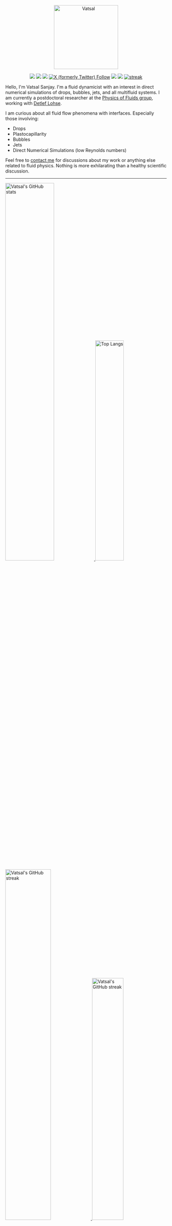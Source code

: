 <center>

[<img alt="Vatsal" width="200px" src="https://www.dropbox.com/s/dxyybgtblo8er6h/Logo_Vatsal_Vector.png?raw=1">](https://www.vatsalsanjay.com)

[<img src="https://img.shields.io/badge/googlescholar-4285F4?&style=for-the-badge&logo=googlescholar&logoColor=white">](https://scholar.google.com/citations?hl=en&user=67aQviYAAAAJ)
[<img src="https://img.shields.io/static/v1.svg?&style=for-the-badge&logo=ResearchGate&label=&message=ResearchGate&logoColor=white&color=green">](https://www.researchgate.net/profile/Vatsal-Sanjay-2)
[<img src="https://img.shields.io/badge/BlueSky-Profile-blue?&style=for-the-badge">](https://bsky.app/profile/vatsalsanjay.bsky.social)
[![X (formerly Twitter) Follow](https://img.shields.io/twitter/follow/VatsalSanjay?style=for-the-badge&link=https%3A%2F%2Ftwitter.com%2FVatsalSanjay)](https://twitter.com/VatsalSanjay)
[<img src="https://img.shields.io/badge/linkedin-0A66C2?&style=for-the-badge&logo=linkedin">](https://www.linkedin.com/in/vatsalsanjay/)
[<img src="https://img.shields.io/badge/orcid-A6CE39?&style=for-the-badge&logo=orcid&logoColor=white">](https://orcid.org/0000-0002-4293-6099)
[![streak](https://codeium.com/badges/v2/user/vatsalsy/streak)](https://codeium.com/profile/vatsalsy)
</center>

Hello, I'm Vatsal Sanjay. I'm a fluid dynamicist with an interest in direct numerical simulations of drops, bubbles, jets, and all multifluid systems. I am currently a postdoctoral researcher at the [Physics of Fluids group](https://pof.tnw.utwente.nl), working with [Detlef Lohse](https://en.wikipedia.org/wiki/Detlef_Lohse). 

I am curious about all fluid flow phenomena with interfaces. Especially those involving:

- Drops
- Plastocapillarity
- Bubbles
- Jets
- Direct Numerical Simulations (low Reynolds numbers)

Feel free to [contact me](mailto:contact@vatsalsanjay.com) for discussions about my work or anything else related to fluid physics. Nothing is more exhilarating than a healthy scientific discussion.

<!-- ![Vatsal's GitHub stats](https://github-readme-stats-xi-wine-74.vercel.app/api?username=VatsalSy&show_icons=true&theme=vision-friendly-dark)

![Top Langs](https://github-readme-stats-xi-wine-74.vercel.app/api/top-langs/?username=VatsalSy&layout=compact&theme=vision-friendly-dark) -->

---

  <a href="https://github.com/VatsalSy" target="_blank">
    <picture>
      <source media="(prefers-color-scheme: dark)" srcset="https://cust-github-readme-stats.vercel.app/api?username=VatsalSy&show_icons=true&theme=vision-friendly-dark" width="55%" height="auto">
      <img alt="Vatsal's GitHub stats" src="https://cust-github-readme-stats.vercel.app/api?username=VatsalSy&show_icons=true&theme=solarized-light&hide_border=true" width="55%" height="auto">
    </picture>
  </a>
  <a href="https://github.com/VatsalSy" target="_blank">
    <picture>
      <source media="(prefers-color-scheme: dark)" srcset="https://cust-github-readme-stats.vercel.app/api/top-langs/?username=VatsalSy&layout=compact&theme=vision-friendly-dark" width="42%" height="auto">
      <img alt="Top Langs" src="https://cust-github-readme-stats.vercel.app/api/top-langs/?username=VatsalSy&layout=compact&theme=solarized-light&hide_border=true" width="42%" height="auto">
    </picture>
  </a>

  <a href="https://github.com/VatsalSy" target="_blank">
    <picture>
      <source media="(prefers-color-scheme: dark)" srcset="https://github-readme-streak-stats-delta-lovat.vercel.app/?user=VatsalSy&theme=vision-friendly-dark" width="53%" height="auto">
      <img alt="Vatsal's GitHub streak" src="https://github-readme-streak-stats-delta-lovat.vercel.app/?user=VatsalSy&theme=solarized-light&hide_border=true" width="53%" height="auto">
    </picture>
  </a>

  <a href="https://www.youtube.com/@VatsalSanjay" target="_blank">
    <picture>
      <source media="(prefers-color-scheme: dark)" srcset="https://cust-youtube-stats-card.vercel.app/api?channelid=UC-eTdHrAM_eQrWOtNLoT19w&theme=vision_friendly_dark&cache_seconds=0" width="44%" height="auto">
      <img alt="Vatsal's GitHub streak" src="https://cust-youtube-stats-card.vercel.app/api?channelid=UC-eTdHrAM_eQrWOtNLoT19w&theme=solarized_light&hide_border=true" width="44%" height="auto">
    </picture>
 </a>

---

### :zap: Recent Activity

<!--START_SECTION:activity-->
1. 🎉 Merged PR [#1](https://github.com/comphy-lab/Viscoelastic-Worthington-jets-and-droplets-produced-by-bursting-bubbles/pull/1) in [comphy-lab/Viscoelastic-Worthington-jets-and-droplets-produced-by-bursting-bubbles](https://github.com/comphy-lab/Viscoelastic-Worthington-jets-and-droplets-produced-by-bursting-bubbles)
2. 💪 Opened PR [#1](https://github.com/comphy-lab/Viscoelastic-Worthington-jets-and-droplets-produced-by-bursting-bubbles/pull/1) in [comphy-lab/Viscoelastic-Worthington-jets-and-droplets-produced-by-bursting-bubbles](https://github.com/comphy-lab/Viscoelastic-Worthington-jets-and-droplets-produced-by-bursting-bubbles)
3. 🚀 Published release [v0.1](https://github.com/comphy-lab/Viscoelastic-Worthington-jets-and-droplets-produced-by-bursting-bubbles/releases/tag/v0.1) in [comphy-lab/Viscoelastic-Worthington-jets-and-droplets-produced-by-bursting-bubbles](https://github.com/comphy-lab/Viscoelastic-Worthington-jets-and-droplets-produced-by-bursting-bubbles)
4. 🚀 Published release [🌊 v2.5: ElastoFlow - Complete 2D/3D Viscoelastic Framework](https://github.com/comphy-lab/Viscoelastic3D/releases/tag/v2.5) in [comphy-lab/Viscoelastic3D](https://github.com/comphy-lab/Viscoelastic3D)
5. ❗ Opened issue [#16](https://github.com/comphy-lab/Viscoelastic3D/issues/16) in [comphy-lab/Viscoelastic3D](https://github.com/comphy-lab/Viscoelastic3D)
<!--END_SECTION:activity-->
---

### Hi there 👋
<p align="left"> <img src="https://komarev.com/ghpvc/?username=VatsalSy&label=Profile%20views&color=orange&style=for-the-badge" alt="VatsalSy" /> </p>

---
### :zap: More statistics

<!--START_SECTION:github-stats-->
**My Total Overall Commits: 1714** 

**I'm an Early 🐤** 

```text
🌞 Morning                384 commits         ██████░░░░░░░░░░░░░░░░░░░   22.40 % 
🌆 Daytime                588 commits         █████████░░░░░░░░░░░░░░░░   34.31 % 
🌃 Evening                562 commits         ████████░░░░░░░░░░░░░░░░░   32.79 % 
🌙 Night                  180 commits         ███░░░░░░░░░░░░░░░░░░░░░░   10.50 % 
```
📅 **I'm Most Productive on Sunday** 

```text
Monday                   205 commits         ███░░░░░░░░░░░░░░░░░░░░░░   11.96 % 
Tuesday                  232 commits         ███░░░░░░░░░░░░░░░░░░░░░░   13.54 % 
Wednesday                211 commits         ███░░░░░░░░░░░░░░░░░░░░░░   12.31 % 
Thursday                 247 commits         ████░░░░░░░░░░░░░░░░░░░░░   14.41 % 
Friday                   178 commits         ███░░░░░░░░░░░░░░░░░░░░░░   10.39 % 
Saturday                 289 commits         ████░░░░░░░░░░░░░░░░░░░░░   16.86 % 
Sunday                   352 commits         █████░░░░░░░░░░░░░░░░░░░░   20.54 % 
```


<!--END_SECTION:github-stats-->

<!--START_SECTION:waka-->
![Code Time](http://img.shields.io/badge/Code%20Time-623%20hrs%2038%20mins-blue)

![Lines of code](https://img.shields.io/badge/From%20Hello%20World%20I%27ve%20Written-32.8%20million%20lines%20of%20code-blue)

**🐱 My GitHub Data** 

> 📦 3.6 MB Used in GitHub's Storage 
 > 
> 🏆 1,389 Contributions in the Year 2024
 > 
> 🚫 Not Opted to Hire
 > 
> 📜 78 Public Repositories 
 > 
> 🔑 49 Private Repositories 
 > 
📊 **This Week I Spent My Time On** 

```text
🕑︎ Time Zone: Europe/Amsterdam

💬 Programming Languages: 
Other                    9 hrs 6 mins        █████████░░░░░░░░░░░░░░░░   35.93 % 
C                        3 hrs 59 mins       ████░░░░░░░░░░░░░░░░░░░░░   15.76 % 
Git                      3 hrs 57 mins       ████░░░░░░░░░░░░░░░░░░░░░   15.64 % 
LaTeX                    2 hrs 52 mins       ███░░░░░░░░░░░░░░░░░░░░░░   11.33 % 
Shell                    2 hrs 24 mins       ██░░░░░░░░░░░░░░░░░░░░░░░   09.49 % 

🔥 Editors: 
VS Code                  9 hrs 21 mins       █████████░░░░░░░░░░░░░░░░   36.90 % 
Warp                     7 hrs 7 mins        ███████░░░░░░░░░░░░░░░░░░   28.11 % 
Notes                    5 hrs 41 mins       ██████░░░░░░░░░░░░░░░░░░░   22.43 % 
TeXstudio                2 hrs 46 mins       ███░░░░░░░░░░░░░░░░░░░░░░   10.98 % 
Cursor                   12 mins             ░░░░░░░░░░░░░░░░░░░░░░░░░   00.80 % 

🐱‍💻 Projects: 
GitHub management        10 hrs 37 mins      ██████████░░░░░░░░░░░░░░░   41.91 % 
Writing                  5 hrs 19 mins       █████░░░░░░░░░░░░░░░░░░░░   21.04 % 
ruiAccountSnellius       2 hrs 33 mins       ███░░░░░░░░░░░░░░░░░░░░░░   10.09 % 
Conference-club          1 hr 57 mins        ██░░░░░░░░░░░░░░░░░░░░░░░   07.76 % 
Viscoelastic3D           1 hr 43 mins        ██░░░░░░░░░░░░░░░░░░░░░░░   06.81 % 

💻 Operating System: 
Mac                      25 hrs 20 mins      █████████████████████████   100.00 % 
```

**I Mostly Code in TeX** 

```text
TeX                      41 repos            ███████░░░░░░░░░░░░░░░░░░   27.33 % 
MATLAB                   14 repos            ██░░░░░░░░░░░░░░░░░░░░░░░   09.33 % 
Python                   7 repos             █░░░░░░░░░░░░░░░░░░░░░░░░   04.67 % 
JavaScript               2 repos             ░░░░░░░░░░░░░░░░░░░░░░░░░   01.33 % 
Shell                    1 repo              ░░░░░░░░░░░░░░░░░░░░░░░░░   00.67 % 
```




 Last Updated on 26/11/2024 01:28:55 UTC
<!--END_SECTION:waka-->
---

[![Vatsal's github activity graph](https://cust-github-readme-activity-graph-yfn1.vercel.app/graph?username=VatsalSy&theme=github-compact&&area=true&hide_border=true&hide_title=true&days=42)](https://github.com/VatsalSy)

<div align="center">
  <a href="https://next.ossinsight.io/widgets/official/analyze-user-contribution-time-distribution?user_id=17101345&period=all_times" target="_blank">
    <picture>
      <source media="(prefers-color-scheme: dark)" srcset="https://next.ossinsight.io/widgets/official/analyze-user-contribution-time-distribution/thumbnail.png?user_id=17101345&period=all_times&image_size=auto&color_scheme=dark" width="721" height="auto">
      <img alt="Contribution Time Distribution of @VatsalSy" src="https://next.ossinsight.io/widgets/official/analyze-user-contribution-time-distribution/thumbnail.png?user_id=17101345&period=all_times&image_size=auto&color_scheme=light" width="721" height="auto">
    </picture>
  </a>
</div>


---
<!-- my-badges start -->
<!-- my-badges end -->

---


## 😂 Lighten Up Your Day with a Joke!

<p align="center">
  <img src="https://readme-jokes.vercel.app/api" alt="Error fetching resource, Refresh again to view Jokes Card" width="50%" />
</p>
